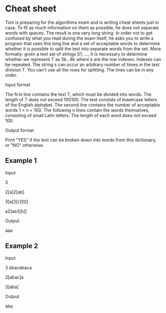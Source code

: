 # Cheat sheet

Tom is preparing for the algorithms exam and is writing cheat sheets just in case.
To fit as much information on them as possible, he does not separate words with spaces. The result is one very long
string. In order not to get confused by what you read during the exam itself, he asks you to write a program that uses this
long line and a set of acceptable words to determine whether it is possible to split the text into separate words from the set.
More formally: given a text set of strings S1, ..., It is necessary to determine whether we represent T as Sk...8k where k are the row indexes.
Indexes can be repeated. The string s can occur an arbitrary number of times in the text division T. You can't use all
the rows for splitting. The lines can be in any order.

Input format

The first line contains the text T, which must be divided into words. The length of T does not exceed 100100. The text consists of lowercase letters
of the English alphabet.
The second line contains the number of acceptable words 1 < n < 100.
The following n lines contain the words themselves, consisting of small Latin letters. The length of each word does not exceed 100.

Output format

Print "YES" if the text can be broken down into words from this dictionary, or "NO" otherwise.
## Example 1

Input

3

2[a]2[ab]

3[a]2[r2[t]]

a2[aa3[b]]

Output

aaa

## Example 2
Input

3 abacabaca

2[abac]a

3[aba]

Output

aba